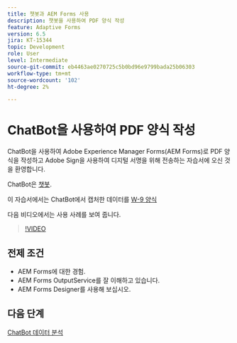```yaml
---
title: 챗봇과 AEM Forms 사용
description: 챗봇을 사용하여 PDF 양식 작성
feature: Adaptive Forms
version: 6.5
jira: KT-15344
topic: Development
role: User
level: Intermediate
source-git-commit: eb4463ae0270725c5b0bd96e9799bada25b06303
workflow-type: tm+mt
source-wordcount: '102'
ht-degree: 2%

---
```


# ChatBot을 사용하여 PDF 양식 작성

ChatBot을 사용하여 Adobe Experience Manager Forms(AEM Forms)로 PDF 양식을 작성하고 Adobe Sign을 사용하여 디지털 서명을 위해 전송하는 자습서에 오신 것을 환영합니다.

ChatBot은 [챗봇](https://www.chatbot.com/).

이 자습서에서는 ChatBot에서 캡처한 데이터를 [W-9 양식](assets/fw9.xdp)

다음 비디오에서는 사용 사례를 보여 줍니다.

>[!VIDEO](https://video.tv.adobe.com/v/3428432?learn=on)

## 전제 조건

* AEM Forms에 대한 경험.
* AEM Forms OutputService를 잘 이해하고 있습니다.
* AEM Forms Designer를 사용해 보십시오.

## 다음 단계

[ChatBot 데이터 분석](parse-chat-bot-data.md)
